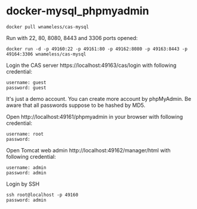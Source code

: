 docker-mysql_phpmyadmin
============================

```
docker pull wnameless/cas-mysql
```

Run with 22, 80, 8080, 8443 and 3306 ports opened:
```
docker run -d -p 49160:22 -p 49161:80 -p 49162:8080 -p 49163:8443 -p 49164:3306 wnameless/cas-mysql
```

Login the CAS server https://localhost:49163/cas/login with following credential:
```
username: guest
password: guest
```
It's just a demo account. You can create more account by phpMyAdmin.
Be aware that all passwords suppose to be hashed by MD5.

Open http://localhost:49161/phpmyadmin in your browser with following credential:
```
username: root
password:
```

Open Tomcat web admin http://localhost:49162/manager/html with following credential:
```
username: admin
password: admin
```

Login by SSH
```
ssh root@localhost -p 49160
password: admin
```
